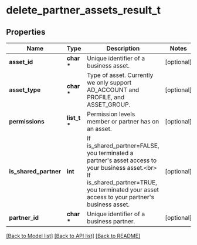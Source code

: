 # delete_partner_assets_result_t

## Properties
Name | Type | Description | Notes
------------ | ------------- | ------------- | -------------
**asset_id** | **char \*** | Unique identifier of a business asset. | [optional] 
**asset_type** | **char \*** | Type of asset. Currently we only support AD_ACCOUNT and PROFILE, and ASSET_GROUP. | [optional] 
**permissions** | **list_t \*** | Permission levels member or partner has on an asset. | [optional] 
**is_shared_partner** | **int** | If is_shared_partner&#x3D;FALSE, you terminated a partner&#39;s asset access to your business asset.&lt;br&gt; If is_shared_partner&#x3D;TRUE, you terminated your asset access to your partner&#39;s business asset. | [optional] 
**partner_id** | **char \*** | Unique identifier of a business partner. | [optional] 

[[Back to Model list]](../README.md#documentation-for-models) [[Back to API list]](../README.md#documentation-for-api-endpoints) [[Back to README]](../README.md)


